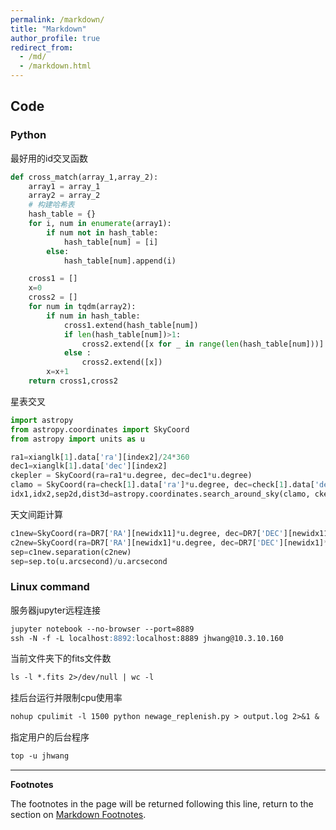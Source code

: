 ```yaml
---
permalink: /markdown/
title: "Markdown"
author_profile: true
redirect_from: 
  - /md/
  - /markdown.html
---
```

## Code
### Python
最好用的id交叉函数
```python
def cross_match(array_1,array_2):
    array1 = array_1
    array2 = array_2
    # 构建哈希表
    hash_table = {}
    for i, num in enumerate(array1):
        if num not in hash_table:
            hash_table[num] = [i]
        else:
            hash_table[num].append(i)

    cross1 = []
    x=0
    cross2 = []
    for num in tqdm(array2):
        if num in hash_table:
            cross1.extend(hash_table[num])
            if len(hash_table[num])>1:
                cross2.extend([x for _ in range(len(hash_table[num]))] )
            else :
                cross2.extend([x])
        x=x+1
    return cross1,cross2
```

星表交叉
```python
import astropy
from astropy.coordinates import SkyCoord
from astropy import units as u

ra1=xianglk[1].data['ra'][index2]/24*360
dec1=xianglk[1].data['dec'][index2]
ckepler = SkyCoord(ra=ra1*u.degree, dec=dec1*u.degree)
clamo = SkyCoord(ra=check[1].data['ra']*u.degree, dec=check[1].data['dec']*u.degree)
idx1,idx2,sep2d,dist3d=astropy.coordinates.search_around_sky(clamo, ckepler, seplimit=3*u.arcsec, storekdtree='kdtree_sky')
```
天文间距计算
```python
c1new=SkyCoord(ra=DR7['RA'][newidx11]*u.degree, dec=DR7['DEC'][newidx11]*u.degree)
c2new=SkyCoord(ra=DR7['RA'][newidx1]*u.degree, dec=DR7['DEC'][newidx1]*u.degree)
sep=c1new.separation(c2new)
sep=sep.to(u.arcsecond)/u.arcsecond
```


### Linux command
服务器jupyter远程连接
```markdown
jupyter notebook --no-browser --port=8889
ssh -N -f -L localhost:8892:localhost:8889 jhwang@10.3.10.160
```
当前文件夹下的fits文件数
```markdown
ls -l *.fits 2>/dev/null | wc -l  
```
挂后台运行并限制cpu使用率
```markdown
nohup cpulimit -l 1500 python newage_replenish.py > output.log 2>&1 &     
```
指定用户的后台程序
```markdown
top -u jhwang    
```

***
**Footnotes**

The footnotes in the page will be returned following this line, return to the section on <a href="#footnotes">Markdown Footnotes</a>.

